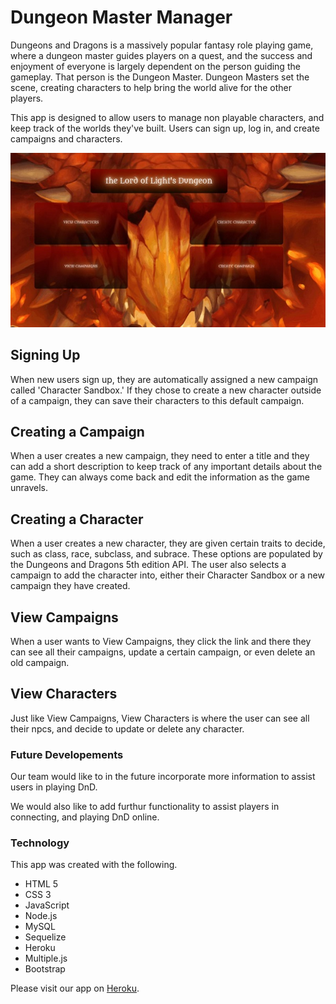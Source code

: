 # Dungeon Master Manager
Dungeons and Dragons is a massively popular fantasy role playing game, where a dungeon master guides players on a quest, and the success and enjoyment of everyone is largely dependent on the person guiding the gameplay. That person is the Dungeon Master. Dungeon Masters set the scene, creating characters to help bring the world alive for the other players. 

This app is designed to allow users to manage non playable characters, and keep track of the worlds they've built. Users can sign up, log in, and create campaigns and characters. 

![The Member's page](images/memberspage.JPG) 

## Signing Up
When new users sign up, they are automatically assigned a new campaign called 'Character Sandbox.' If they chose to create a new character outside of a campaign, they can save their characters to this default campaign. 

## Creating a Campaign

When a user creates a new campaign, they need to enter a title and they can add a short description to keep track of any important details about the game. They can always come back and edit the information as the game unravels. 

## Creating a Character

When a user creates a new character, they are given certain traits to decide, such as class, race, subclass, and subrace. These options are populated by the Dungeons and Dragons 5th edition API. The user also selects a campaign to add the character into, either their Character Sandbox or a new campaign they have created. 

## View Campaigns

When a user wants to View Campaigns, they click the link and there they can see all their campaigns, update a certain campaign, or even delete an old campaign. 

## View Characters

Just like View Campaigns, View Characters is where the user can see all their npcs, and decide to update or delete any character. 

### Future Developements

Our team would like to in the future incorporate more information to assist users in playing DnD. 

We would also like to add furthur functionality to assist players in connecting, and playing DnD online. 

### Technology

This app was created with the following. 

- HTML 5
- CSS 3
- JavaScript
- Node.js
- MySQL
- Sequelize
- Heroku
- Multiple.js
- Bootstrap

Please visit our app on [Heroku](https://serene-lowlands-40117.herokuapp.com/). 




